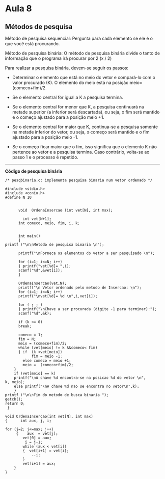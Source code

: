 # Aula 8

## Métodos de pesquisa
Método de pesquisa sequencial:
Pergunta para cada elemento se ele é o que você está procurando.

Método de pesquisa binária:
O método de pesquisa binária divide o tanto de informação que o programa irá procurar por 2
(x / 2)

Para realizar a pesquisa binária, devem-se seguir os passos:

- Determinar o elemento que está no meio do vetor e compará-lo com o valor procurado (K). O elemento do meio está na posição meio=(comeco+fim)/2.
- Se o elemento central for igual a K a pesquisa termina.

- Se o elemento central for menor que K, a pesquisa continuará na metade superior (a inferior será descartada), ou seja, o fim será mantido e o começo ajustado para a posição meio +1.

- Se o elemento central for maior que K, continua-se a pesquisa somente na metade inferior do vetor, ou seja, o começo será mantido e o fim ajustado para a posição meio -1.

- Se o começo ficar maior que o fim, isso significa que o elemento K não pertence ao vetor e a pesquisa termina. Caso contrário, volta-se ao passo 1 e o processo é repetido.

---

**Código de pesquisa binária**

```
/* pesqbinaria.c: implementa pesquisa binaria num vetor ordenado */
       
#include <stdio.h>
#include <conio.h>
#define N 10
       
       
      void  OrdenaInsercao (int vet[N], int max);
       
        int vet[N+1];
      int comeco, meio, fim, i, k;
 
       
      int main()
      {  
printf ("\n\nMetodo de pesquisa binaria \n");
       
      printf("\nForneca os elementos do vetor a ser pesquisado \n");
     
      for (i=1; i<=N; i++)
      { printf("vet[%d]= ",i);
      scanf("%d",&vet[i]);
      }
       
      OrdenaInsercao(vet,N);
      printf("\n Vetor ordenado pelo metodo de Insercao: \n");
      for (i=1; i<=N; i++)
      printf("\nvet[%d]= %d \n",i,vet[i]);
       
      for ( ; ; )
      { printf("\nChave a ser procurada (digite -1 para terminar):");
      scanf("%d",&k);
       
      if (k <= 0)
      break;
       
      comeco = 1;
      fim = N;
      meio = (comeco+fim)/2;
      while (vet[meio] != k &&comeco< fim)
      { if  (k <vet[meio])
            fim = meio -1;
        else comeco = meio +1;
        meio =  (comeco+fim)/2;
    }
    if (vet[meio] == k)
    printf("\nA chave %d encontra-se na posicao %d do vetor \n",
k, meio);
    else printf("\nA chave %d nao se encontra no vetor\n",k);
    }
printf ("\n\nFim do metodo de busca binaria ");
getch();
return 0;
 }
 
void OrdenaInsercao(int vet[N], int max)
{      int aux, j, i;
     
for (j=2; j<=max; j++)
     {    aux  = vet[j];
        vet[0] = aux;
         i = j-1;
        while (aux < vet[i])
        {  vet[i+1] = vet[i];
            --i;
        }
        vet[i+1] = aux;
    }
}
```